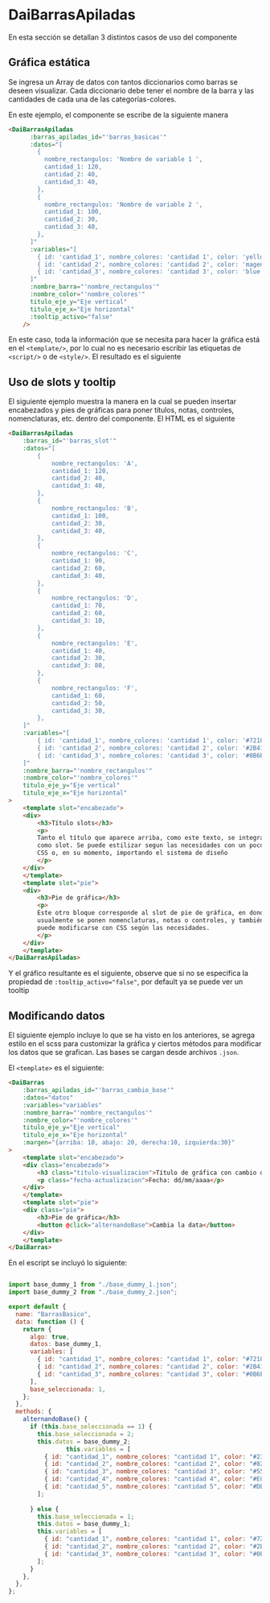 
# DaiBarrasApiladas

En esta sección se detallan 3 distintos casos de uso del componente

## Gráfica estática
Se ingresa un Array de datos con tantos diccionarios como barras se deseen visualizar. Cada diccionario debe tener el nombre de la barra y las cantidades de cada una de las categorías-colores.

En este ejemplo, el componente se escribe de la siguiente manera 

```HTML 
<DaiBarrasApiladas
      :barras_apiladas_id="'barras_basicas'"
      :datos="[
        {
          nombre_rectangulos: 'Nombre de variable 1 ',
          cantidad_1: 120,
          cantidad_2: 40,
          cantidad_3: 40,
        },
        {
          nombre_rectangulos: 'Nombre de variable 2 ',
          cantidad_1: 100,
          cantidad_2: 30,
          cantidad_3: 40,
        },
      ]"
      :variables="[
        { id: 'cantidad_1', nombre_colores: 'cantidad 1', color: 'yellow' },
        { id: 'cantidad_2', nombre_colores: 'cantidad 2', color: 'magenta' },
        { id: 'cantidad_3', nombre_colores: 'cantidad 3', color: 'blue' },
      ]"
      :nombre_barra="'nombre_rectangulos'"
      :nombre_color="'nombre_colores'"
      titulo_eje_y="Eje vertical"
      titulo_eje_x="Eje horizontal"
      :tooltip_activo="false"
    />
```

En este caso, toda la información que se necesita para hacer la gráfica está en el `<template/>`, por  lo cual no es necesario escribir las etiquetas de `<script/>` o de `<style/>`. El resultado es el siguiente


## Uso de slots y tooltip

El siguiente ejemplo muestra la manera en la cual se pueden insertar encabezados y pies de gráficas para poner títulos, notas, controles, nomenclaturas, etc. dentro del componente. El HTML es el siguiente

```HTML
<DaiBarrasApiladas
    :barras_id="'barras_slot'"
    :datos="[
        {
            nombre_rectangulos: 'A',
            cantidad_1: 120,
            cantidad_2: 40,
            cantidad_3: 40,
        },
        {
            nombre_rectangulos: 'B',
            cantidad_1: 100,
            cantidad_2: 30,
            cantidad_3: 40,
        },
        {
            nombre_rectangulos: 'C',
            cantidad_1: 90,
            cantidad_2: 60,
            cantidad_3: 40,
        },
        {
            nombre_rectangulos: 'D',
            cantidad_1: 70,
            cantidad_2: 60,
            cantidad_3: 10,
        },
        {
            nombre_rectangulos: 'E',
            cantidad_1: 40,
            cantidad_2: 30,
            cantidad_3: 80,
        },
        {
            nombre_rectangulos: 'F',
            cantidad_1: 60,
            cantidad_2: 50,
            cantidad_3: 30,
        },
    ]"
    :variables="[
        { id: 'cantidad_1', nombre_colores: 'cantidad 1', color: '#721817' },
        { id: 'cantidad_2', nombre_colores: 'cantidad 2', color: '#2B4162' },
        { id: 'cantidad_3', nombre_colores: 'cantidad 3', color: '#0B6E4F' },
    ]"
    :nombre_barra="'nombre_rectangulos'"
    :nombre_color="'nombre_colores'"
    titulo_eje_y="Eje vertical"
    titulo_eje_x="Eje horizontal"
>
    <template slot="encabezado">
    <div>
        <h3>Título slots</h3>
        <p>
        Tanto el título que aparece arriba, como este texto, se integran
        como slot. Se puede estilizar segun las necesidades con un poco de
        CSS o, en su momento, importando el sistema de diseño
        </p>
    </div>
    </template>
    <template slot="pie">
    <div>
        <h3>Pie de gráfica</h3>
        <p>
        Este otro bloque corresponde al slot de pie de gráfica, en donde
        usualmente se ponen nomenclaturas, notas o controles, y también
        puede modificarse con CSS según las necesidades.
        </p>
    </div>
    </template>
</DaiBarrasApiladas>
```

Y el gráfico resultante es el siguiente, observe que si no se especifica la propiedad de `:tooltip_activo="false"`, por default ya se puede ver un tooltip



## Modificando datos

El siguiente ejemplo incluye lo que se ha visto en los anteriores, se agrega estilo en el scss para customizar la 
gráfica y ciertos métodos para modificar los datos que se grafican. Las bases se cargan desde archivos `.json`.



El `<template>` es el siguiente:

```HTML
<DaiBarras
    :barras_apiladas_id="'barras_cambio_base'"
    :datos="datos"
    :variables="variables"
    :nombre_barra="'nombre_rectangulos'"
    :nombre_color="'nombre_colores'"
    titulo_eje_y="Eje vertical"
    titulo_eje_x="Eje horizontal"
    :margen="{arriba: 10, abajo: 20, derecha:10, izquierda:30}"
>
    <template slot="encabezado">
    <div class="encabezado">
        <h3 class="titulo-visualizacion">Título de gráfica con cambio de datos</h3>
        <p class="fecha-actualizacion">Fecha: dd/mm/aaaa</p>
    </div>
    </template>
    <template slot="pie">
    <div class="pie">
        <h3>Pie de gráfica</h3>
        <button @click="alternandoBase">Cambia la data</button>
    </div>
    </template>
</DaiBarras>
```

En el escript se incluyó lo siguiente: 

``` Javascript

import base_dummy_1 from "./base_dummy_1.json";
import base_dummy_2 from "./base_dummy_2.json";

export default {
  name: "BarrasBasico",
  data: function () {
    return {
      algo: true,
      datos: base_dummy_1,
      variables: [
        { id: "cantidad_1", nombre_colores: "cantidad 1", color: "#721817" },
        { id: "cantidad_2", nombre_colores: "cantidad 2", color: "#2B4162" },
        { id: "cantidad_3", nombre_colores: "cantidad 3", color: "#0B6E4F" },
      ],
      base_seleccionada: 1,
    };
  },
  methods: {
    alternandoBase() {
      if (this.base_seleccionada == 1) {
        this.base_seleccionada = 2;
        this.datos = base_dummy_2;
				this.variables = [
          { id: "cantidad_1", nombre_colores: "cantidad 1", color: "#231123" },
          { id: "cantidad_2", nombre_colores: "cantidad 2", color: "#82204A" },
          { id: "cantidad_3", nombre_colores: "cantidad 3", color: "#558C8C" },
		  { id: "cantidad_4", nombre_colores: "cantidad 4", color: "#E8DB7D" },
          { id: "cantidad_5", nombre_colores: "cantidad 5", color: "#DBC2CF" }
        ];
				
      } else {
        this.base_seleccionada = 1;
        this.datos = base_dummy_1;
        this.variables = [
          { id: "cantidad_1", nombre_colores: "cantidad 1", color: "#721817" },
          { id: "cantidad_2", nombre_colores: "cantidad 2", color: "#2B4162" },
          { id: "cantidad_3", nombre_colores: "cantidad 3", color: "#0B6E4F" }
        ];
      }
    },
  },
};
```